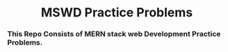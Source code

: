 <h1 style="text-align:center;"> MSWD Practice Problems </h1>

### This Repo Consists of MERN stack web Development Practice Problems.
